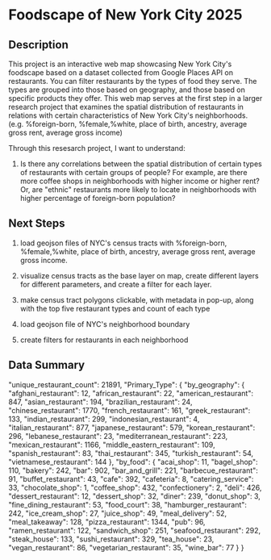 # Foodscape of New York City 2025

## Description

This project is an interactive web map showcasing New York City's foodscape based on a dataset collected from Google Places API on restaurants. You can filter restaurants by the types of food they serve. The types are grouped into those based on geography, and those based on specific products they offer. This web map serves at the first step in a larger research project that examines the spatial distribution of restaurants in relations with certain characteristics of New York City's neighborhoods. (e.g. %foreign-born, %female,%white, place of birth, ancestry, average gross rent, average gross income) 

Through this resesarch project, I want to understand: 

1) Is there any correlations between the spatial distribution of certain types of restaurants with certain groups of people? For example, are there more coffee shops in neighborhoods with higher income or higher rent? Or, are "ethnic" restaurants more likely to locate in neighborhoods with higher percentage of foreign-born population? 

## Next Steps

1) load geojson files of NYC's census tracts with %foreign-born, %female,%white, place of birth, ancestry, average gross rent, average gross income. 

2) visualize census tracts as the base layer on map, create different layers for different parameters, and create a filter for each layer. 

3) make census tract polygons clickable, with metadata in pop-up, along with the top five restaurant types and count of each type

4) load geojson file of NYC's neighborhood boundary 

5) create filters for restaurants in each neighborhood 

## Data Summary

"unique_restaurant_count": 21891,
"Primary_Type": {
    "by_geography": {
         "afghani_restaurant": 12,
         "african_restaurant": 22,
         "american_restaurant": 847,
         "asian_restaurant": 194,
         "brazilian_restaurant": 24,
         "chinese_restaurant": 1770,
         "french_restaurant": 161,
         "greek_restaurant": 133,
         "indian_restaurant": 299,
         "indonesian_restaurant": 4,
         "italian_restaurant": 877,
         "japanese_restaurant": 579,
         "korean_restaurant": 296,
         "lebanese_restaurant": 23,
         "mediterranean_restaurant": 223,
         "mexican_restaurant": 1166,
         "middle_eastern_restaurant": 109,
         "spanish_restaurant": 83,
         "thai_restaurant": 345,
         "turkish_restaurant": 54,
         "vietnamese_restaurant": 144
   },
      "by_food": {
         "acai_shop": 11,
         "bagel_shop": 110,
         "bakery": 242,
         "bar": 902,
         "bar_and_grill": 221,
         "barbecue_restaurant": 91,
         "buffet_restaurant": 43,
         "cafe": 392,
         "cafeteria": 8,
         "catering_service": 33,
         "chocolate_shop": 1,
         "coffee_shop": 432,
         "confectionery": 2,
         "deli": 426,
         "dessert_restaurant": 12,
         "dessert_shop": 32,
         "diner": 239,
         "donut_shop": 3,
         "fine_dining_restaurant": 53,
         "food_court": 38,
         "hamburger_restaurant": 242,
         "ice_cream_shop": 27,
         "juice_shop": 49,
         "meal_delivery": 52,
         "meal_takeaway": 128,
         "pizza_restaurant": 1344,
         "pub": 96,
         "ramen_restaurant": 122,
         "sandwich_shop": 251,
         "seafood_restaurant": 292,
         "steak_house": 133,
         "sushi_restaurant": 329,
         "tea_house": 23,
         "vegan_restaurant": 86,
         "vegetarian_restaurant": 35,
         "wine_bar": 77
   }
}
